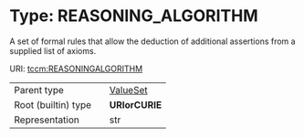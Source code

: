 
# Type: REASONING_ALGORITHM


A set of formal rules that allow the deduction of additional assertions from a
supplied list of axioms.

URI: [tccm:REASONINGALGORITHM](https://hotecosystem.org/tccm/REASONINGALGORITHM)

|  |  |  |
| --- | --- | --- |
| Parent type | | [ValueSet](types/ValueSet.md) |
| Root (builtin) type | | **URIorCURIE** |
| Representation | | str |
